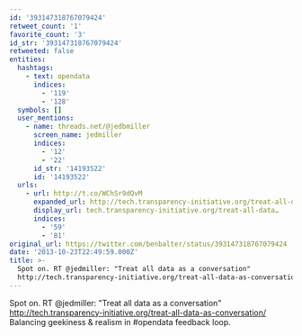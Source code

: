 ```yaml
---
id: '393147318767079424'
retweet_count: '1'
favorite_count: '3'
id_str: '393147318767079424'
retweeted: false
entities:
  hashtags:
    - text: opendata
      indices:
        - '119'
        - '128'
  symbols: []
  user_mentions:
    - name: threads.net/@jedbmiller
      screen_name: jedmiller
      indices:
        - '12'
        - '22'
      id_str: '14193522'
      id: '14193522'
  urls:
    - url: http://t.co/WChSr9dQvM
      expanded_url: http://tech.transparency-initiative.org/treat-all-data-as-conversation/
      display_url: tech.transparency-initiative.org/treat-all-data…
      indices:
        - '59'
        - '81'
original_url: https://twitter.com/benbalter/status/393147318767079424
date: '2013-10-23T22:49:59.000Z'
title: >-
  Spot on. RT @jedmiller: "Treat all data as a conversation"
  http://tech.transparency-initiative.org/treat-all-data-as-conversation/…
---
```


Spot on. RT @jedmiller: "Treat all data as a conversation" http://tech.transparency-initiative.org/treat-all-data-as-conversation/ Balancing geekiness &amp; realism in #opendata feedback loop.